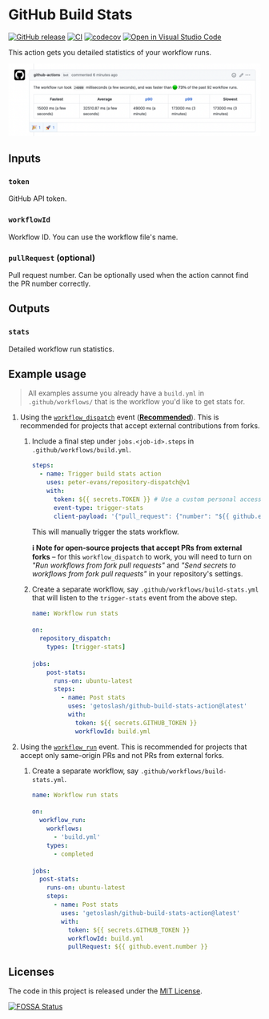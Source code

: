 # GitHub Build Stats

[![GitHub release](https://img.shields.io/github/release/getoslash/github-build-stats-action.svg)](https://github.com/getoslash/github-build-stats-action/releases)
[![CI](https://github.com/getoslash/github-build-stats-action/workflows/release/badge.svg)](https://github.com/getoslash/github-build-stats-action/actions?query=workflow%3Arelease)
[![codecov](https://codecov.io/gh/getoslash/github-build-stats-action/branch/main/graph/badge.svg?token=DLMB769FFM)](https://codecov.io/gh/getoslash/github-build-stats-action)
[![Open in Visual Studio Code](https://open.vscode.dev/badges/open-in-vscode.svg)](https://open.vscode.dev/getoslash/github-build-stats-action)

This action gets you detailed statistics of your workflow runs.

![Screenshot](./docs/screenshot.png)

## Inputs

### `token`

GitHub API token.

### `workflowId`

Workflow ID. You can use the workflow file's name.

### `pullRequest` (optional)

Pull request number. Can be optionally used when the action cannot find the PR number correctly.

## Outputs

### `stats`

Detailed workflow run statistics.

## Example usage

> All examples assume you already have a `build.yml` in `.github/workflows/` that is the workflow you'd like to get stats for.

1. Using the [`workflow_dispatch`](https://docs.github.com/en/actions/reference/events-that-trigger-workflows#workflow_dispatch) event (**[Recommended](https://securitylab.github.com/research/github-actions-preventing-pwn-requests/)**). This is recommended for projects that accept external contributions from forks.

    1. Include a final step under `jobs.<job-id>.steps` in `.github/workflows/build.yml`.

        ```yaml
        steps:
          - name: Trigger build stats action
            uses: peter-evans/repository-dispatch@v1
            with:
              token: ${{ secrets.TOKEN }} # Use a custom personal access token.
              event-type: trigger-stats
              client-payload: '{"pull_request": {"number": "${{ github.event.number }}"}}'
        ```
        This will manually trigger the stats workflow.

        **ℹ️ Note for open-source projects that accept PRs from external forks** – for this `workflow_dispatch` to work, you will need to turn on _"Run workflows from fork pull requests"_ and _"Send secrets to workflows from fork pull requests"_ in your repository's settings.

    2. Create a separate workflow, say `.github/workflows/build-stats.yml` that will listen to the `trigger-stats` event from the above step.

        ```yaml
        name: Workflow run stats

        on:
          repository_dispatch:
            types: [trigger-stats]

        jobs:
            post-stats:
              runs-on: ubuntu-latest
              steps:
                - name: Post stats
                  uses: 'getoslash/github-build-stats-action@latest'
                  with:
                    token: ${{ secrets.GITHUB_TOKEN }}
                    workflowId: build.yml
        ```

2. Using the [`workflow_run`](https://docs.github.com/en/actions/reference/events-that-trigger-workflows#workflow_run) event. This is recommended for projects that accept only same-origin PRs and not PRs from external forks.

    1. Create a separate workflow, say `.github/workflows/build-stats.yml`.

        ```yaml
        name: Workflow run stats

        on:
          workflow_run:
            workflows:
              - 'build.yml'
            types:
              - completed

        jobs:
          post-stats:
            runs-on: ubuntu-latest
            steps:
              - name: Post stats
                uses: 'getoslash/github-build-stats-action@latest'
                with:
                  token: ${{ secrets.GITHUB_TOKEN }}
                  workflowId: build.yml
                  pullRequest: ${{ github.event.number }}
        ```

## Licenses

The code in this project is released under the [MIT License](LICENSE).

[![FOSSA Status](https://app.fossa.com/api/projects/git%2Bgithub.com%2Fgetoslash%2Fgithub-build-stats-action.svg?type=large)](https://app.fossa.com/projects/git%2Bgithub.com%2Fgetoslash%2Fgithub-build-stats-action?ref=badge_large)
